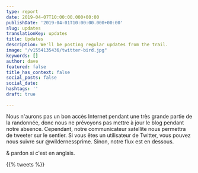 ```yaml
---
type: report
date: 2019-04-07T10:00:00.000+00:00
publishDate: '2019-04-01T10:00:00.000+00:00'
slug: updates
translationKey: updates
title: Updates
description: We'll be posting regular updates from the trail.
image: "/v1554135436/twitter-bird.jpg"
keywords: []
author: dave
featured: false
title_has_context: false
social_posts: false
social_date: 
hashtags: ''
draft: true

---
```

Nous n'aurons pas un bon accès Internet pendant une très grande partie de la randonnée, donc nous ne prévoyons pas mettre à jour le blog pendant notre absence. Cependant, notre communicateur satellite nous permettra de tweeter sur le sentier. Si vous êtes un utilisateur de Twitter, vous pouvez nous suivre sur @wildernessprime. Sinon, notre flux est en dessous.

& pardon si c'est en anglais.

{{% tweets %}}